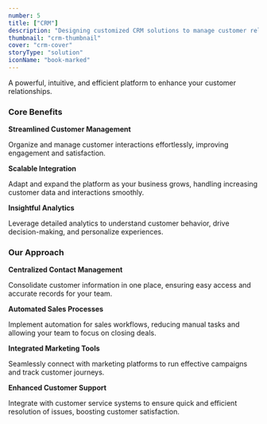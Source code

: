 ```yaml
---
number: 5
title: ["CRM"]
description: "Designing customized CRM solutions to manage customer relationships, improve service, and boost sales."
thumbnail: "crm-thumbnail"
cover: "crm-cover"
storyType: "solution"
iconName: "book-marked"
---
```


A powerful, intuitive, and efficient platform to enhance your customer relationships.

### Core Benefits

**Streamlined Customer Management**

Organize and manage customer interactions effortlessly, improving engagement and satisfaction.

**Scalable Integration**

Adapt and expand the platform as your business grows, handling increasing customer data and interactions smoothly.

**Insightful Analytics**

Leverage detailed analytics to understand customer behavior, drive decision-making, and personalize experiences.

### Our Approach

**Centralized Contact Management**

Consolidate customer information in one place, ensuring easy access and accurate records for your team.

**Automated Sales Processes**

Implement automation for sales workflows, reducing manual tasks and allowing your team to focus on closing deals.

**Integrated Marketing Tools**

Seamlessly connect with marketing platforms to run effective campaigns and track customer journeys.

**Enhanced Customer Support**

Integrate with customer service systems to ensure quick and efficient resolution of issues, boosting customer satisfaction.




